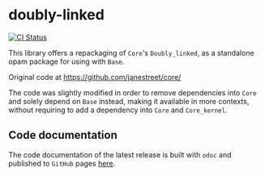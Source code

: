 # doubly-linked

[![CI Status](https://github.com/mbarbin/doubly-linked/workflows/ci/badge.svg)](https://github.com/mbarbin/doubly-linked/actions/workflows/ci.yml)

This library offers a repackaging of `Core`'s `Doubly_linked`, as a
standalone opam package for using with `Base`.

Original code at https://github.com/janestreet/core/

The code was slightly modified in order to remove dependencies into `Core` and
solely depend on `Base` instead, making it available in more contexts, without
requiring to add a dependency into `Core` and `Core_kernel`.

## Code documentation

The code documentation of the latest release is built with `odoc` and published
to `GitHub` pages [here](https://mbarbin.github.io/doubly-linked).
